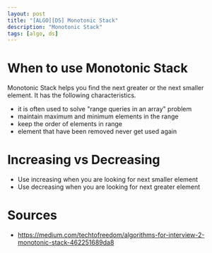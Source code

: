```yaml
---
layout: post
title: "[ALGO][DS] Monotonic Stack"
description: "Monotonic Stack"
tags: [algo, ds]
---
```

# When to use Monotonic Stack 
Monotonic Stack helps you find the next greater or the next smaller element. It has the following characteristics.
- it is often used to solve "range queries in an array" problem  
- maintain maximum and minimum elements in the range
- keep the order of elements in range 
- element that have been removed never get used again 

# Increasing vs Decreasing 
- Use increasing when you are looking for next smaller element 
- Use decreasing when you are looking for next greater element 

# Sources
- https://medium.com/techtofreedom/algorithms-for-interview-2-monotonic-stack-462251689da8
